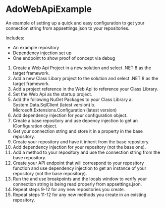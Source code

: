 # AdoWebApiExample

An example of setting up a quick and easy configuration to get your connection string from appsettings.json to your repositories.

Includes:
 - An example repository
 - Dependency injection set up
 - One endpoint to show proof of concept via debug 

1. Create a Web Api Project in a new solution and select .NET 8 as the target framework.
2. Add a new Class Libary project to the solution and select .NET 8 as the target framework.
3. Add a project reference in the Web Api to reference your Class Library.
4. Set the Web Api as the startup project.
5. Add the following NuGet Packages to your Class Library
 a. System.Data.SqlClient (latest version)
 b. Microsoft.Extensions.Configuration (latest version)
6. Add dependency injection for your configuration object.
7. Create a base repository and use depency injection to get an IConfiguration object.
8. Get your connection string and store it in a property in the base repository.
9. Create your repository and have it inherit from the base repository.
10. Add dependency injection for your repository (not the base one).
11. Add a method to your repository and use the connection string from the base repository.
12. Create your API endpoint that will correspond to your repository function and use dependency injection to get an instance of your repository (not the base repository).
13. Run the and use breakpoints and the locals window to verify your connection string is being read properly from appsettings.json.
14. Repeat steps 9-12 for any new repositories you create.
15. Repeat steps 11-12 for any new methods you create in an existing repository.
